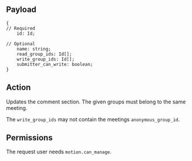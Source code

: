 ## Payload
```
{
// Required
    id: Id;

// Optional
    name: string;
    read_group_ids: Id[];
    write_group_ids: Id[];
    submitter_can_write: boolean;
}
```


## Action
Updates the comment section. The given groups must belong to the same meeting.

The `write_group_ids` may not contain the meetings `anonymous_group_id`.

## Permissions
The request user needs `motion.can_manage`.
